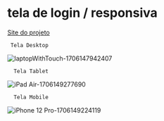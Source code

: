 
  # tela de login / responsiva
  
[Site do projeto]( https://dalilassr.github.io/projeto-login/)

     Tela Desktop
![laptopWithTouch-1706147942407](https://github.com/DalilaSSR/projeto-login/assets/141681671/237927e2-c40e-42a7-a701-8fea75262885)
 
      Tela Tablet
![iPad Air-1706149277690](https://github.com/DalilaSSR/projeto-login/assets/141681671/9afb5478-fb3e-4359-823c-cc4c65204a47)

      Tela Mobile 
![iPhone 12 Pro-1706149224119](https://github.com/DalilaSSR/projeto-login/assets/141681671/f767f910-206e-4c5d-a9b3-a20c115e47c8)

